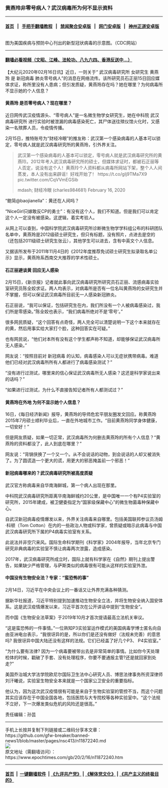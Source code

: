 ### 黄燕玲非零号病人？武汉病毒所为何不显示资料
------------------------

#### [首页](https://github.com/gfw-breaker/banned-news1/blob/master/README.md) &nbsp;&nbsp;|&nbsp;&nbsp; [手把手翻墙教程](https://github.com/gfw-breaker/guides/wiki) &nbsp;&nbsp;|&nbsp;&nbsp; [禁闻聚合安卓版](https://github.com/gfw-breaker/bn-android) &nbsp;&nbsp;|&nbsp;&nbsp; [网门安卓版](https://github.com/oGate2/oGate) &nbsp;&nbsp;|&nbsp;&nbsp; [神州正道安卓版](https://github.com/SzzdOgate/update) 



<div><img alt="" class="aligncenter wp-post-image" src="https://i.epochtimes.com/assets/uploads/2020/02/tu1-outbreak-coronavirus-world-1024x506px-600x400-1.jpg"/>
<div class="red16 caption">
 <p>
  图为美国疾病与预防中心刊出的新型冠状病毒的示意图。（CDC网站）
 </p>
</div>
</div><hr/>

#### [翻墙必看视频（文昭、江峰、法轮功、八九六四、香港反送中...）](https://github.com/gfw-breaker/banned-news1/blob/master/pages/link3.md)

<div><p>
 【大纪元2020年02月16日讯】近日，一则关于“
 <ok href="https://www.epochtimes.com/gb/tag/%E6%AD%A6%E6%B1%89%E7%97%85%E6%AF%92%E7%A0%94%E7%A9%B6%E6%89%80.html">
  武汉病毒研究所
 </ok>
 女研究生
 <ok href="https://www.epochtimes.com/gb/tag/%E9%BB%84%E7%87%95%E7%8E%B2.html">
  黄燕玲
 </ok>
 是
 <ok href="https://www.epochtimes.com/gb/tag/%E6%96%B0%E5%86%A0%E7%97%85%E6%AF%92.html">
  新冠病毒
 </ok>
 肺炎零号病人”的消息在网络流传。该所研究员石正丽15日回应媒体求证，称所里没有人患病；但引发质疑，黄燕玲存在吗？她在哪里？为何病毒所不显示她的个人信息？
</p>
<h4>
 <ok href="https://www.epochtimes.com/gb/tag/%E9%BB%84%E7%87%95%E7%8E%B2.html">
  黄燕玲
 </ok>
 是否零号病人？现在哪里？
</h4>
<p>
 近日网传武汉疫情源头、“零号病人”是一名微生物学女研究生，她在中科院
 <ok href="https://www.epochtimes.com/gb/tag/%E6%AD%A6%E6%B1%89%E7%97%85%E6%AF%92%E7%A0%94%E7%A9%B6%E6%89%80.html">
  武汉病毒研究所
 </ok>
 进行实验时被泄漏的病毒感染死亡，其尸体送往殡仪馆火化时，又感染一名殡葬人员，令疫情传播。
</p>
<p>
 2月15日，推特账号为“财经冷眼”的推友称：武汉第一个感染病毒的人基本可以锁定，零号病人就是武汉病毒研究所的黄燕玲，引外界关注。
</p>
<blockquote class="twitter-tweet">
 <p dir="ltr" lang="zh">
  武汉第一个感染病毒的人基本可以锁定，零号病人就是武汉病毒研究所的黄燕玲。2012年考入武汉病毒研究所的硕士，但媒体求证时，都被石正丽等人否定，说没有这个人！黄燕玲个人资料都从病毒所网站下架，整个人人间蒸发，本人没有出来辟谣！好戏开始了！
  <ok href="https://t.co/gIj9TMa7X9">
   https://t.co/gIj9TMa7X9
  </ok>
  <ok href="https://t.co/CqVVmEGSib">
   pic.twitter.com/CqVVmEGSib
  </ok>
 </p>
 <p>
  mdash; 财经冷眼 (charles984681)
  <ok href="https://twitter.com/charles984681/status/1228869763327127554?ref_src=twsrc%5Etfw">
   February 16, 2020
  </ok>
 </p>
</blockquote>
<p>
</p>
<p>
 “鲍简@baojianella”：黄还在人间吗？
</p>
<p>
 “NiceGirl只嫁敢反CP的勇士”：有没有这个人，我们不知道。但是我们可以肯定这个人一定没有被感染。这逻辑，着实考验人。
</p>
<p>
 从网上可以查到，中国科学院武汉病毒研究所诊断微生物学学科组公布的科研团队名单中，黄燕玲是2012级硕士研究生，但只有标题，没有照片，点进去是空的（还包括2011级硕士研究生张云），其他学生可以进去，含有中英文个人信息。
</p>
<p>
 又据该所发布于2011年11月4日的《2012年度推荐免试硕士研究生拟录取名单公示》显示，黄燕玲系西南交大推荐的学术性硕士。
</p>
<h4>
 石正丽避谈黄 回应无人感染
</h4>
<p>
 2月15日，《新京报》记者就此事向武汉病毒研究所研究员石正丽、流感病毒实验室研究员陈全姣求证。两人均表示，对病毒所是否有一位名叫黄燕玲的女研究生并不掌握，但可以保证武汉病毒所目前无一人感染新冠肺炎。
</p>
<p>
 石正丽说，“我可以保证，包括研究生在内，我们所没有一个人被病毒感染过，我们所是零感染。”陈全姣也表示，“我们病毒所绝对不是‘零号’。”
</p>
<p>
 很多网民质疑，“这个回答有点奇怪，两人完全可以清楚说明一下这个本来就存在的黄，然后用事实给大家打个脸，这种回答实在可疑。”
</p>
<p>
 也有网民说，“他们对本所有没有这个学生都声称不知道，却能够保证武汉病毒所无人感染。”
</p>
<p>
 网友说：“按照目前对
 <ok href="https://www.epochtimes.com/gb/tag/%E6%96%B0%E5%86%A0%E7%97%85%E6%AF%92.html">
  新冠病毒
 </ok>
 的认知，病毒感染人可以无症状携带病毒。难道他们已经对武汉病毒所所有人都进行了病毒感染测试？”
</p>
<p>
 “没有进行过测试，哪里来的信心保证武汉病毒所无人感染？这还是科学家说出来的话吗？”
</p>
<p>
 “如果进行过测试，为什么不直接告知记者所有人都测试过？”
</p>
<h4>
 黄燕玲在外地 为何不显示她个人信息？
</h4>
<p>
 16日，《每日经济新闻》报导，黄燕玲的导师危宏平朋友圈发文回应。称黄燕玲2015年7月硕士顺利毕业后，一直在外地城市工作。“目前黄燕玲同学身体健康，一切安好！”
</p>
<p>
 但是网友质疑，如果一切正常，武汉病毒所为何删去黄燕玲的所有个人信息？“黄燕玲的资料都没了，此人到底在哪里？”
</p>
<p>
 网友说：“背锅侠换了一个又一个。从不会说话的动物，到会说话的人却又被消失了。为了圆谎造一个更大的谎，用更大的邪恶掩盖前一个邪恶！”
</p>
<h4>
 新冠病毒哪来的？武汉病毒研究所被高度质疑
</h4>
<p>
 武汉官方称病毒来自华南海鲜城，第一个病人出现在那里。
</p>
<p>
 中科院武汉病毒研究所距离华南海鲜城约20公里，是中国唯一一个有P4实验室的研究所，2015年建成，被卫健委指定为“国家级保藏中心”的微生物菌毒种保藏中心。
</p>
<p>
 自武汉新冠病毒疫情爆发以来，外界关注病毒来自哪里。包括美国联邦参议员汤姆·科顿（Tom Cotton）在内的一些政治人物或科学家，曾质疑或暗示此病毒与中国武汉病毒研究所下属的P4病毒实验室有关系。
</p>
<p>
 此说法并非空穴来风。国际生命科学期刊《科学家》2004年报导，当年北京专门研究非典病毒的实验室不慎让病毒两次泄露，造成感染。
</p>
<p>
 2017年，武汉病毒研究所成立时，国际上就有科学家在《自然》期刊上提出警告，如果缺少严格管理，与萨斯类似的病毒很有可能从这样的实验室外泄。
</p>
<h4>
 中国没有生物安全法？专家：“蛮恐怖的事”
</h4>
<p>
 2月14日，习近平在中央会议上的一番话又让外界充满各种猜测。
</p>
<p>
 据新华社报道，习近平特别提到加速推动生物安全立法，并将生物安全纳入国安体系。这是武汉疫情爆发以来，习近平首次在公开讲话中提到“生物安全”。
</p>
<p>
 而中国《生物安全法草案》于2019年10月才首次提请最高立法机关审议。
</p>
<p>
 “这是蛮恐怖的一件事情。”一位熟知P3实验室运作模式的美国病毒学博士匿名向自由亚洲电台表示，“我很讶异的是，所以你们是还没有做好（法规未完善）的意思吗? 我很讶异中国大陆还没有这样的法规。它们已经盖了好几个P3、 P4实验室。”
</p>
<p>
 “为什么要有法律? 因为一个病毒要被带出去是非常简单的事情。比如你今天处理检体的时候，戳破了手套、没有处理程序，你要不要通报主管?还是就回家到处走?”
</p>
<p>
 美国乔治城大学法学院欧尼尔国际卫生法中心研究人员、博思法律事务所资深律师刘汗曦说，实验室生物安全本来就是一个国家公卫安全的重要指标。
</p>
<p>
 他认为，因为这次武汉疫情很有可能是来自于生物实验室的管控不当，而这个问题其实应该存在于中国全国各地，包括医院与大专院校等各种实验室中。“这个法规不立好，下一次爆发类似危机的风险还是很高。”
</p>
<p>
 责任编辑：孙芸
</p>
</div>
<hr/>
手机上长按并复制下列链接或二维码分享本文章：<br/>
https://github.com/gfw-breaker/banned-news1/blob/master/pages/nsc413/n11872240.md <br/>
<a href='https://github.com/gfw-breaker/banned-news1/blob/master/pages/nsc413/n11872240.md'><img src='https://github.com/gfw-breaker/banned-news1/blob/master/pages/nsc413/n11872240.md.png'/></a> <br/>
原文地址（需翻墙访问）：https://www.epochtimes.com/gb/20/2/16/n11872240.htm


------------------------
#### [首页](https://github.com/gfw-breaker/banned-news1/blob/master/README.md) &nbsp;|&nbsp; [一键翻墙软件](https://github.com/gfw-breaker/nogfw/blob/master/README.md) &nbsp;| [《九评共产党》](https://github.com/gfw-breaker/9ping.md/blob/master/README.md#九评之一评共产党是什么) | [《解体党文化》](https://github.com/gfw-breaker/jtdwh.md/blob/master/README.md) | [《共产主义的终极目的》](https://github.com/gfw-breaker/gczydzjmd.md/blob/master/README.md)


<img src='http://gfw-breaker.win/banned-news/pages/nsc413/n11872240.md' width='0px' height='0px'/>